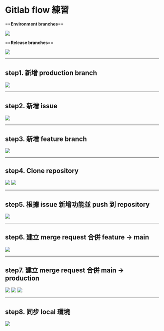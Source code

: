 # Gitlab flow 練習

==**Environment branches**==

![](../assets/images/gitlab%20screenshot/main.jpg)

==**Release branches**==

![](../assets/images/gitlab%20screenshot/main-2.jpg)

---

## step1. 新增 production branch

![](../assets/images/gitlab%20screenshot/新增%20production.png)

---

## step2. 新增 issue

![](../assets/images/gitlab%20screenshot/issue.png)

---

## step3. 新增 feature branch

![](../assets/images/gitlab%20screenshot/新增feature.png)

---

## step4. Clone repository

![](../assets/images/gitlab%20screenshot/git%20clone.png)
![](../assets/images/gitlab%20screenshot/checkout%20feature.png)

---

## step5. 根據 issue 新增功能並 push 到 repository


![](../assets/images/gitlab%20screenshot/push%20feature.png)

---

## step6. 建立 merge request 合併 feature -> main

![](../assets/images/gitlab%20screenshot/merge%20rq%20feature%20to%20main.png)

---

## step7. 建立 merge request 合併 main -> production

![](../assets/images/gitlab%20screenshot/合併請求%20main%20to%20production.png)
![](../assets/images/gitlab%20screenshot/接受合併.png)
![](../assets/images/gitlab%20screenshot/合併結果.png)

---

## step8. 同步 local 環境

![](../assets/images/gitlab%20screenshot/同步本地儲存庫.png)